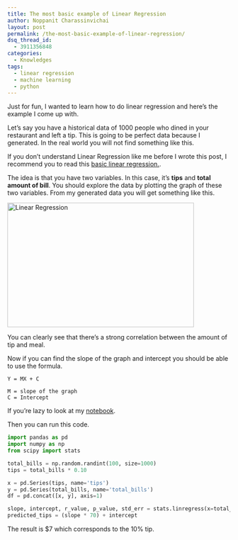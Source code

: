 ```yaml
---
title: The most basic example of Linear Regression
author: Noppanit Charassinvichai
layout: post
permalink: /the-most-basic-example-of-linear-regression/
dsq_thread_id:
  - 3911356848
categories:
  - Knowledges
tags:
  - linear regression
  - machine learning
  - python
---
```

Just for fun, I wanted to learn how to do linear regression and here&#8217;s the example I come up with. 

Let&#8217;s say you have a historical data of 1000 people who dined in your restaurant and left a tip. This is going to be perfect data because I generated. In the real world you will not find something like this. 

If you don&#8217;t understand Linear Regression like me before I wrote this post, I recommend you to read this [basic linear regression.][1]. 

The idea is that you have two variables. In this case, it&#8217;s **tips** and **total amount of bill**. You should explore the data by plotting the graph of these two variables. From my generated data you will get something like this.

[<img src="http://www.noppanit.com/wp-content/uploads/2015/07/Screenshot-2015-07-07-00.54.42.png" alt="Linear Regression" width="421" height="281" class="aligncenter size-full wp-image-1448" />][2]

You can clearly see that there&#8217;s a strong correlation between the amount of tip and meal. 

Now if you can find the slope of the graph and intercept you should be able to use the formula.

```
Y = MX + C

M = slope of the graph
C = Intercept
```

If you&#8217;re lazy to look at my [notebook][3]. 

Then you can run this code.

``` python
import pandas as pd
import numpy as np
from scipy import stats

total_bills = np.random.randint(100, size=1000)
tips = total_bills * 0.10

x = pd.Series(tips, name='tips')
y = pd.Series(total_bills, name='total_bills')
df = pd.concat([x, y], axis=1)

slope, intercept, r_value, p_value, std_err = stats.linregress(x=total_bills, y=tips)
predicted_tips = (slope * 70) + intercept
```

The result is $7 which corresponds to the 10% tip.

 [1]: http://onlinestatbook.com/2/regression/intro.html
 [2]: http://www.noppanit.com/wp-content/uploads/2015/07/Screenshot-2015-07-07-00.54.42.png
 [3]: https://github.com/noppanit/linear-regression-basic
